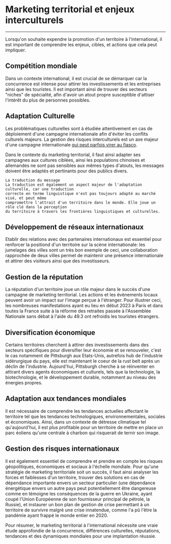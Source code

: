 # Marketing territorial et enjeux interculturels
-----------------------------
Lorsqu'on souhaite expendre la promotion d'un territoire à l'international, il est important de comprendre les enjeux, cibles,  et actions que cela peut impliquer. 

## Compétition mondiale
Dans un contexte international, il est crucial de se démarquer car la concurrence est intense pour attirer les investissements et les entreprises ainsi que les touristes. Il est important ainsi de trouver des secteurs "niches" de spécialité, afin d'avoir un atout propre susceptible d'attiser l'intérêt du plus de personnes possibles. 

## Adaptation Culturelle
Les problématiques culturelles sont à étudiée attentivement en cas de déploiement d'une campagne internationale afin d'éviter les conflits culturels majeurs. La gestion des risques interculturels est un axe majeur d'une campagne internationale [qui peut parfois virer au fiasco](https://gestion-des-risques-interculturels.com/risques/la-maladresse-interculturelle-de-puma/). 

Dans le contexte du marketing territorial, il faut ainsi adapter ses campagnes aux cultures ciblées, ainsi les populations chinoises et allemandes ne sont pas sensibles aux mêmes types d'atouts, les messages doivent être adaptés et pertinants pour des publics divers.
~~~~
La traduction du message
La traduction est également un aspect majeur de l'adaptation culturelle, car une traduction
correcte en terme linguistique n'est pas toujours adapté au marché visé, et peut même
compromettre l'attrait d'un territoire dans le monde. Elle joue un rôle clé dans la perception
du territoire à travers les frontières linguistiques et culturelles. 
~~~~
## Développement de réseaux internationaux
Etablir des relations avec des partenaires internationaux est essentiel pour renforcer la positiond d'un territoire sur la scène internationale: les jumelages des villes sont un très bon exemple de ceci, une collaboration rapprochée de deux villes permet de maintenir une présence internationale et attirer des visiteurs ainsi que des investisseurs.

## Gestion de la réputation
La réputation d'un territoire joue un rôle majeur dans le succès d'une campagne de marketing territorial. Les actions et les évènements locaux peuvent avoir un impact sur l'image perçue à l'étranger. Pour illustrer ceci, les nombreuses manifestations ayant eu lieu en début 2023 à Paris et dans toutes la France suite à la réforme des retraites passée à l'Assemblée Nationale sans débat à l'aide du 49.3 ont refroidis les touristes étrangers.

## Diversification économique
Certains territoires cherchent à attirer des investissements dans des secteurs spécifiques pour diversifier leur économie et se renouveler, c'est le cas notamment de Pittsburgh aux Etats-Unis, autrefois hub de l'industrie sidérurgique du pays, elle est maintenant le coeur de la rust belt après un déclin de l'industrie. Aujourd'hui, Pittsburgh cherche à se réinventer en attirant divers agents économiques et culturels, tels que la technologie, la biotechnologie, et le développement durable, notamment au niveau des énergies propres. 

## Adaptation aux tendances mondiales
Il est nécessaire de comprendre les tendances actuelles affectant le territoire tel que les tendances technologiques, environnementales, sociales et économiques. Ainsi, dans un contexte de détresse climatique tel qu'aujourd'hui, il est plus profitable pour un territoire de mettre en place un parc éoliens qu'une centrale à charbon qui risquerait de ternir son image. 

## Gestion des risques internationaux
Il est également essentiel de comprendre et prendre en compte les risques géopolitiques, économiques et sociaux à l'échelle mondiale. Pour qu'une stratégie de marketing territoriale soit un succès, il faut ainsi analyser les forces et faiblesses d'un territoire, trouver des solutions en cas de dépendance importante envers un secteur particulier (une dépendance énergétique envers un autre pays peut potentiellement être dangereuse comme en témoigne les conséquences de la guerre en Ukraine, ayant coupé l'Union Européenne de son fournisseur principal de pétrole, la Russie), et instaurer un bon plan de gestion de crise permettant à un territoire de survivre malgré une crise innatendue, comme l'a pû l'être la pandémie ayant frappé le monde entier en 2020. 

Pour résumer, le marketing territorial à l'international nécessite une vraie étude approfondie de la concurrence, différences culturelles, réputations, tendances et des dynamiques mondiales pour une implantation réussie.
